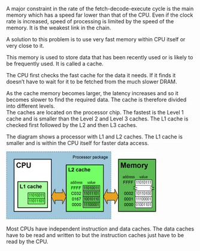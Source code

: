 A major constraint in the rate of the fetch-decode-execute cycle is the main memory which has a speed far lower than that of the CPU.
Even if the clock rate is increased, speed of processing is limited by the speed of the memory. It is the weakest link in the chain.

A solution to this problem is to use very fast memory within CPU itself or very close to it.

This memory is used to store data that has been recently used or is likely to be frequently used. It is called a cache.

The CPU first checks the fast cache for the data it needs.  If it finds it doesn’t have to wait for it to be fetched from the much slower DRAM.

As the cache memory becomes larger, the latency increases and so it becomes slower to find the required data.
The cache is therefore divided into different levels.  
The caches are located on the processor chip. The fastest is the Level 1 cache and is smaller than the Level 2 and Level 3 caches.
The L1 cache is checked first followed by the L2 and then L3 caches.

The diagram shows a processor with L1 and L2 caches.
The L1 cache is smaller and is within the CPU itself for faster data access.

![](.guides/img/cache.png)

Most CPUs have independent instruction and data caches. The data caches have to
be read and written to but the instruction caches just have to be read by the CPU.